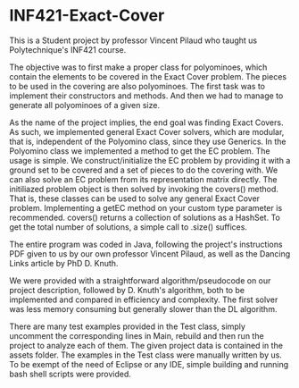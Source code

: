 # INF421-Exact-Cover
This is a Student project by professor Vincent Pilaud 
who taught us Polytechnique's INF421 course.

The objective was to first make a proper class for polyominoes,
which contain the elements to be covered in the Exact Cover problem.
The pieces to be used in the covering are also polyominoes.
The first task was to implement their constructors and methods.
And then we had to manage to generate all polyominoes of a given size.

As the name of the project implies, the end goal was finding Exact Covers.
As such, we implemented general Exact Cover solvers, which are modular,
that is, independent of the Polyomino class, since they use Generics.
In the Polyomino class we implemented a method to get the EC problem.
The usage is simple. We construct/initialize the EC problem by providing it
with a ground set to be covered and a set of pieces to do the covering with.
We can also solve an EC problem from its representation matrix directly.
The initiliazed problem object is then solved by invoking the covers()
method.
That is, these classes can be used to solve any general Exact Cover problem.
Implementing a getEC method on your custom type parameter is recommended.
covers() returns a collection of solutions as a HashSet.
To get the total number of solutions, a simple call to .size() suffices.

The entire program was coded in Java, following the project's instructions
PDF given to us by our own professor Vincent Pilaud,
as well as the Dancing Links article by PhD D. Knuth.

We were provided with a straightforward algorithm/pseudocode on our project
description, followed by D. Knuth's algorithm, both to be implemented and
compared in efficiency and complexity.
The first solver was less memory consuming but generally slower than the
DL algorithm.

There are many test examples provided in the Test class, simply uncomment
the corresponding lines in Main, rebuild and then run the project to analyze
each of them.
The given project data is contained in the assets folder.
The examples in the Test class were manually written by us.
To be exempt of the need of Eclipse or any IDE, simple building and running
bash shell scripts were provided.
